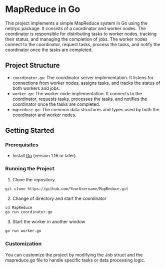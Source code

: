 # MapReduce in Go

This project implements a simple MapReduce system in Go using the net/rpc package. It consists of a coordinator and worker nodes. The coordinator is responsible for distributing tasks to worker nodes, tracking their status, and managing the completion of jobs. The worker nodes connect to the coordinator, request tasks, process the tasks, and notify the coordinator once the tasks are completed.

## Project Structure

- `coordinator.go`: The coordinator server implementation. It listens for connections from worker nodes, assigns tasks, and tracks the status of both workers and jobs.
- `worker.go`: The worker node implementation. It connects to the coordinator, requests tasks, processes the tasks, and notifies the coordinator once the tasks are completed.
- `mapreduce.go`: The common data structures and types used by both the coordinator and worker nodes.

## Getting Started

### Prerequisites

- Install [Go](https://golang.org/doc/install) (version 1.16 or later).

### Running the Project

1. Clone the repository.
```bash
git clone https://github.com/YourUsername/MapReduce.git
```
2. Change of directory and start the coordinator 
```bash
cd MapReduce
go run coordinator.go
```

3. Start the worker in another window
```bash
go run worker.go
```

### Customization

You can customize the project by modifying the Job struct and the mapreduce.go file to handle specific tasks or data processing logic.
